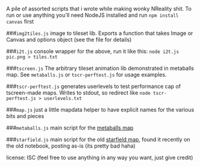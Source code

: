 A pile of assorted scripts that i wrote while making wonky NReality shit. To run or use anything you'll need NodeJS installed and run `npm install canvas` first

###`img2tiles.js`
image to tileset lib. Exports a function that takes Image or Canvas and options object (see the file for details)

###`i2t.js`
console wrapper for the above, run it like this: `node i2t.js pic.png > tiles.txt`

###`tscreen.js`
The arbitrary tileset animation lib demonstrated in metaballs map. See `metaballs.js` or `tscr-perftest.js` for usage examples.

###`tscr-perftest.js`
generates userlevels to test performance cap of tscreen-made maps. Writes to stdout, so redirect like `node tscr-perftest.js > userlevels.txt`

###`map.js`
just a little mapdata helper to have explicit names for the various bits and pieces

###`metaballs.js`
main script for the [metaballs map](http://www.nmaps.net/233847)

###`starfield.js`
main script for the old [starfield map](http://www.nmaps.net/214363), found it recently on the old notebook, posting as-is (its pretty bad haha)


license: ISC (feel free to use anything in any way you want, just give credit)
